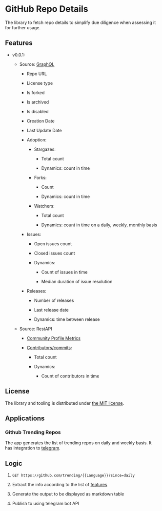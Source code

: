 # GitHub Repo Details

The library to fetch repo details to simplify due diligence when assessing it for further usage.

## Features

- v0.0.1:

    - Source: [GraphQL](https://docs.github.com/en/graphql/overview/explorer)

        - Repo URL

        - License type

        - Is forked

        - Is archived

        - Is disabled

        - Creation Date

        - Last Update Date

        - Adoption:

            - Stargazes:

                - Total count

                - Dynamics: count in time

            - Forks:

                - Count

                - Dynamics: count in time

            - Watchers:

                - Total count

                - Dynamics: count in time on a daily, weekly, monthly basis

        - Issues:

            - Open issues count

            - Closed issues count

            - Dynamics:

                - Count of issues in time

                - Median duration of issue resolution

        - Releases:

            - Number of releases

            - Last release date

            - Dynamics: time between release

    - Source: RestAPI

        - [Community Profile Metrics](https://docs.github.com/en/rest/reference/repository-metrics#get-community-profile-metrics)

        - [Contributors/commits](https://docs.github.com/en/rest/reference/commits):

            - Total count

            - Dynamics:

                - Count of contributors in time

## License

The library and tooling is distributed under [the MIT license](./LICENSE).

## Applications

### Github Trending Repos

The app generates the list of trending repos on daily and weekly basis. It has integration to [telegram](https://telegram.org/).

## Logic

1. `GET https://github.com/trending/{{Language}}?since=daily`

2. Extract the info according to the list of [features](#Features)

3. Generate the output to be displayed as markdown table

4. Publish to using telegram bot API
